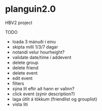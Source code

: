# planguin2.0
HBV2 project


TODO
- loada 3 mánuði í einu
- skipta milli 1/3/7 dagar
- notandi velur hourheight?
- validate date/time í addevent
- delete group
- delete friend
- delete event
- edit event
- filters
- sýna lit eftir að hann er valinn?
- click event (sýnir description?)
- laga útlit á tökkum (friendlist og grouplist)
- vista liti
